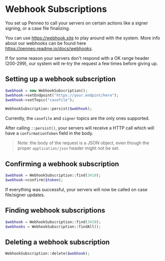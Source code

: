 # Webhook Subscriptions
You set up Penneo to call your servers on certain actions like a signer signing, or a case file finalizing.

You can use https://webhook.site to play around with the system.
More info about our webhooks can be found here https://penneo.readme.io/docs/webhooks.


If for some reason your servers don't respond with a OK range header (200-299), our system will re-try the request a few times before giving up.

## Setting up a webhook subscription
```php
$webhook = new WebhookSubscription();
$webhook->setEndpoint("https://your.endpint/here");
$webhook->setTopic("casefile");

WebhookSubscription::persist($webhook);
```

Currently, the `casefile` and `signer` topics are the only ones supported.

After calling `::persist()`, your servers will receive a HTTP call which will have a `confirmationToken` field in the body.
> Note: the body of the request is a JSON object, even though the proper `application/json` header might not be set.


## Confirming a webhook subscription
```php
$webhook = WebhookSubscription::find(3410);
$webhook->confirm($token);
```

If everything was successful, your servers will now be called on case file/signer updates.

## Finding webhook subscriptions
```php
$webhook = WebhookSubscription::find(3410);
$webhooks = WebhookSubscription::findAll();
```


## Deleting a webhook subscription
```php
WebhookSubscription::delete($webhook);
```
